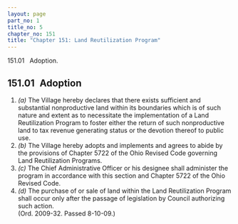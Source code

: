 ```yaml
---
layout: page
part_no: 1
title_no: 5
chapter_no: 151
title: "Chapter 151: Land Reutilization Program"
---
```


151.01   Adoption.

## 151.01   Adoption

1. _(a)_ The Village hereby declares that there exists sufficient and
substantial nonproductive land within its boundaries which is of such nature
and extent as to necessitate the implementation of a Land Reutilization Program
to foster either the return of such nonproductive land to tax revenue
generating status or the devotion thereof to public use.
 
2. _(b)_ The Village hereby adopts and implements and agrees to abide by the
provisions of Chapter 5722 of the Ohio Revised Code governing Land
Reutilization Programs.
 
3. _(c)_ The Chief Administrative Officer or his designee shall administer the
program in accordance with this section and Chapter 5722 of the Ohio Revised
Code.
 
4. _(d)_ The purchase of or sale of land within the Land Reutilization Program
shall occur only after the passage of legislation by Council authorizing such
action.  
(Ord. 2009-32. Passed 8-10-09.)
